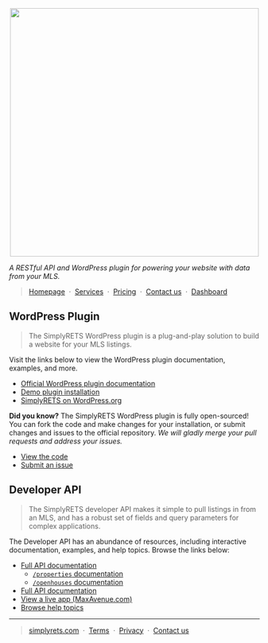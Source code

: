 <div align="center">
  <img src="https://s3-us-west-2.amazonaws.com/simplyrets/site/simplyrets-logo-horizontal.svg" width="500"/>
</div>
  
_A RESTful API and WordPress plugin for powering your website with
data from your MLS._

> [Homepage](http://simplyrets.com) &nbsp;&middot;&nbsp;
> [Services](http://simplyrets.com/services) &nbsp;&middot;&nbsp;
> [Pricing](http://simplyrets.com/#home-pricing) &nbsp;&middot;&nbsp;
> [Contact us](http://simplyrets.com/#home-contact) &nbsp;&middot;&nbsp;
> [Dashboard](http://simplyrets.com/account)

## WordPress Plugin
> The SimplyRETS WordPress plugin is a plug-and-play solution to build
> a website for your MLS listings.

Visit the links below to view the WordPress plugin documentation,
examples, and more.

- [Official WordPress plugin documentation](http://wordpress-demo.simplyrets.com/documentation)
- [Demo plugin installation](http://wordpress-demo.simplyrets.com/docementation)
- [SimplyRETS on WordPress.org](https://wordpress.org/plugins/simply-rets)

**Did you know?**
The SimplyRETS WordPress plugin is fully open-sourced! You can fork
the code and make changes for your installation, or submit changes and
issues to the official repository. _We will gladly merge your pull
requests and address your issues._

- [View the code](https://github.com/SimplyRETS/simplyretswp)
- [Submit an issue](https://github.com/SimplyRETS/simplyretswp/issues/new)

## Developer API
> The SimplyRETS developer API makes it simple to pull listings in
> from an MLS, and has a robust set of fields and query parameters for
> complex applications.

The Developer API has an abundance of resources, including interactive
documentation, examples, and help topics. Browse the links below:

- [Full API documentation](https://docs.simplyrets.com/api/index.html)
  - [`/properties` documentation](https://docs.simplyrets.com/api/index.html#!/default/get_properties)
  - [`/openhouses` documentation](https://docs.simplyrets.com/api/index.html#!/default/get_openhouses)
- [Full API documentation](https://docs.simplyrets.com/api/index.html)
- [View a live app (MaxAvenue.com)](https://maxavenue.com)
- [Browse help topics](https://simplyrets.com/tags/RETS.html)

---

> [simplyrets.com](http://simplyrets.com) &nbsp;&middot;&nbsp;
> [Terms](https://simplyrets.com/termsofservice) &nbsp;&middot;&nbsp;
> [Privacy](https://simplyrets.com/privacypolicy) &nbsp;&middot;&nbsp;
> [Contact us](https://simplyrets.com/#home-contact)
